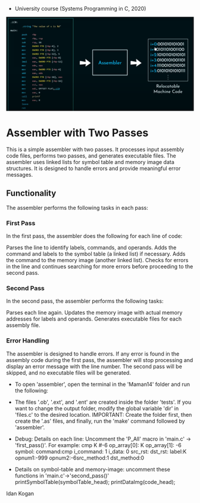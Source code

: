 * University course (Systems Programming in C, 2020)
	
![Screenshot](Assembler.png)

# Assembler with Two Passes
This is a simple assembler with two passes. It processes input assembly code files, performs two passes, and generates executable files. The assembler uses linked lists for symbol table and memory image data structures. It is designed to handle errors and provide meaningful error messages.

## Functionality
The assembler performs the following tasks in each pass:

### First Pass
In the first pass, the assembler does the following for each line of code:

Parses the line to identify labels, commands, and operands.
Adds the command and labels to the symbol table (a linked list) if necessary.
Adds the command to the memory image (another linked list).
Checks for errors in the line and continues searching for more errors before proceeding to the second pass.
### Second Pass
In the second pass, the assembler performs the following tasks:

Parses each line again.
Updates the memory image with actual memory addresses for labels and operands.
Generates executable files for each assembly file.

### Error Handling
The assembler is designed to handle errors. If any error is found in the assembly code during the first pass, the assembler will stop processing and display an error message with the line number. The second pass will be skipped, and no executable files will be generated.

- 	To open 'assembler', open the terminal in the 'Maman14' folder and run the following:
- 	The files '.ob', '.ext', and '.ent' are created inside the folder 'tests'. If you want to change the output folder, modify the global
	variable 'dir' in 'files.c' to the desired location. 
	IMPORTANT: Create the folder first, then create the '.as' files, and finally, run the 'make' command followed by 'assembler'.

- 	Debug:
  	Details on each line: Uncomment the 'P_All' macro in 'main.c' -> 'first_pass()'. For example:
	cmp K #-6
	op_array[0]: K op_array[1]: -6 
	symbol: command:cmp i_command: 1 i_data: 0 src_rst: dst_rst: label:K opnum1:-999 opnum2:-6src_method:1 dst_method:0


- Details on symbol-table and memory-image: uncomment these functions in 'main.c'->'second_pass()'	printSymbolTable(symbolTable_head);
																												printDataImg(code_head);


Idan Kogan

